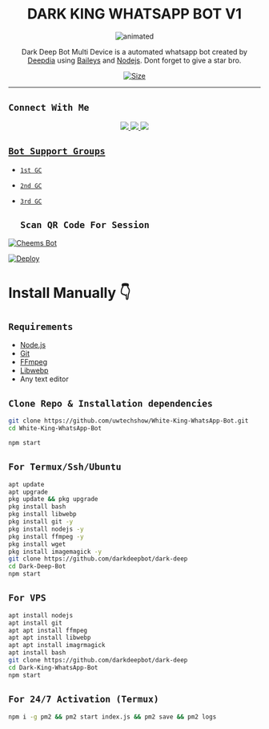 <h1 align="center">DARK KING WHATSAPP BOT V1<br></h1>
<p align="center">
<img src="https://telegra.ph/file/78104dbfeb6f03b2ce3c7.jpg" alt="animated" width="auto" height="auto" />
</p>

<p align="center">
Dark Deep Bot Multi Device is a automated whatsapp bot created by <a href="https://github.com/kumarduttadeep" target="_blank">Deepdia</a> using <a href="https://github.com/adiwajshing/Baileys" target="_blank">Baileys</a> and <a href="https://github.com/nodejs" target="_blank">Nodejs</a>. Dont forget to give a star bro.
</p>

<p align="center">
<a href="https://youtu.be/vXBO1zJbGJ4"><img title="Size" src="https://img.shields.io/badge/Tutorial-Video-green"></a>
</p>

------
## ```Connect With Me```
<p align="center">
<a href="https://wa.me/+916291588399"><img src="https://img.shields.io/badge/Contact Udavin-25D366?style=for-the-badge&logo=whatsapp&logoColor=white" />
<a href="https://chat.whatsapp.com/"><img src="https://img.shields.io/badge/Join Official GC-25D366?style=for-the-badge&logo=whatsapp&logoColor=white" />
<a href="https://www.youtube.com/channel/UCu-TyFlJEIRY_15lg7FlpGA"><img src="https://img.shields.io/badge/Subscribe uw tesh show-ff0000?style=for-the-badge&logo=youtube&logoColor=ff000000&link=https://www.youtube.com/c/BOTINDO" /><br>
</p>
 

## ```Bot Support Groups```

- [`1st GC`](https://chat.whatsapp.com/Ivsw8fEw5lW0n0qKEDHfUX)
- [`2nd GC`](https://chat.whatsapp.com/Jub3moTE7jaBERo8DqWXC1)
- [`3rd GC`](https://chat.whatsapp.com/JrENEhRXHv4Lix1TxjsYDF)

  
  ## `Scan QR Code For Session`
[![Cheems Bot](https://repl.it/badge/github/quiec/whatsasena)](https://replit.com/@DGXeon/Cheems-Bot-Multi-Device-Qr-Code-Generator?output%20only=1&lite=1#index.js)


[![Deploy](https://www.herokucdn.com/deploy/button.svg)](https://heroku.com/deploy?template=https://github.com/darkdeepbot/dark-deep)

# Install Manually 👇
## `Requirements`
* [Node.js](https://nodejs.org/en/)
* [Git](https://git-scm.com/downloads)
* [FFmpeg](https://github.com/BtbN/FFmpeg-Builds/releases/download/autobuild-2020-12-08-13-03/ffmpeg-n4.3.1-26-gca55240b8c-win64-gpl-4.3.zip)
* [Libwebp](https://developers.google.com/speed/webp/download)
* Any text editor
## `Clone Repo & Installation dependencies`
```bash
git clone https://github.com/uwtechshow/White-King-WhatsApp-Bot.git
cd White-King-WhatsApp-Bot

npm start
```
## `For Termux/Ssh/Ubuntu`
```bash
apt update
apt upgrade
pkg update && pkg upgrade
pkg install bash
pkg install libwebp
pkg install git -y
pkg install nodejs -y 
pkg install ffmpeg -y 
pkg install wget
pkg install imagemagick -y
git clone https://github.com/darkdeepbot/dark-deep
cd Dark-Deep-Bot
npm start
```
## `For VPS`
```bash
apt install nodejs 
apt install git 
apt apt install ffmpeg 
apt apt install libwebp 
apt apt install imagrmagick
apt install bash
git clone https://github.com/darkdeepbot/dark-deep 
cd Dark-King-WhatsApp-Bot
npm start
```
## `For 24/7 Activation (Termux)`
```bash
npm i -g pm2 && pm2 start index.js && pm2 save && pm2 logs
```
